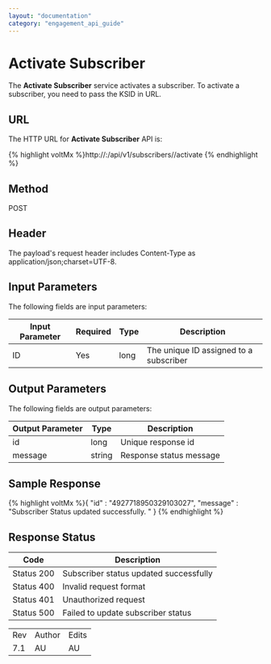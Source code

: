 ```yaml
---
layout: "documentation"
category: "engagement_api_guide"
---
```

                            


Activate Subscriber
===================

The **Activate Subscriber** service activates a subscriber. To activate a subscriber, you need to pass the KSID in URL.

URL
---

The HTTP URL for **Activate Subscriber** API is:

{% highlight voltMx %}http://<host>:<port>/api/v1/subscribers/<id>/activate
{% endhighlight %}

Method
------

POST

Header
------

The payload's request header includes Content-Type as application/json;charset=UTF-8.

Input Parameters
----------------

The following fields are input parameters:

  
| Input Parameter | Required | Type | Description |
| --- | --- | --- | --- |
| ID | Yes | long | The unique ID assigned to a subscriber |

Output Parameters
-----------------

The following fields are output parameters:

  
| Output Parameter | Type | Description |
| --- | --- | --- |
| id | long | Unique response id |
| message | string | Response status message |

Sample Response
---------------

{% highlight voltMx %}{
  "id" : "4927718950329103027",
  "message" : "Subscriber Status updated successfully. "
}
{% endhighlight %}

Response Status
---------------

  
| Code | Description |
| --- | --- |
| Status 200 | Subscriber status updated successfully |
| Status 400 | Invalid request format |
| Status 401 | Unauthorized request |
| Status 500 | Failed to update subscriber status |

<table class="TableStyle-RevisionTable" cellspacing="0" style="mc-table-style: url('../Resources/TableStyles/RevisionTable.css');" data-mc-conditions="Default.HTML"><colgroup><col class="TableStyle-RevisionTable-Column-Column1"> <col class="TableStyle-RevisionTable-Column-Column1"> <col class="TableStyle-RevisionTable-Column-Column1"></colgroup><tbody><tr class="TableStyle-RevisionTable-Body-Body1"><td class="TableStyle-RevisionTable-BodyE-Column1-Body1">Rev</td><td class="TableStyle-RevisionTable-BodyE-Column1-Body1">Author</td><td class="TableStyle-RevisionTable-BodyD-Column1-Body1">Edits</td></tr><tr class="TableStyle-RevisionTable-Body-Body1"><td class="TableStyle-RevisionTable-BodyB-Column1-Body1">7.1</td><td class="TableStyle-RevisionTable-BodyB-Column1-Body1">AU</td><td class="TableStyle-RevisionTable-BodyA-Column1-Body1">AU</td></tr></tbody></table>
